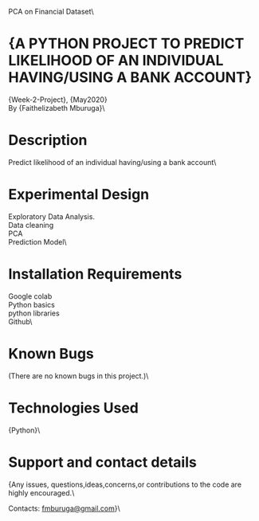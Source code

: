 PCA on Financial Dataset\
# {A PYTHON PROJECT TO PREDICT LIKELIHOOD OF AN INDIVIDUAL HAVING/USING A BANK ACCOUNT}
{Week-2-Project}, {May2020}\
By {Faithelizabeth Mburuga}\
# Description
Predict likelihood of an individual having/using a bank account\
# Experimental Design
Exploratory Data Analysis.\
Data cleaning\
PCA \
Prediction Model\
# Installation Requirements
Google colab\
Python basics\
python libraries\
Github\
# Known Bugs
(There are no known bugs in this project.)\

# Technologies Used
{Python}\

# Support and contact details
{Any issues, questions,ideas,concerns,or contributions to the code are highly encouraged.\

Contacts: fmburuga@gmail.com}\
